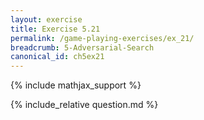 ```yaml
---
layout: exercise
title: Exercise 5.21
permalink: /game-playing-exercises/ex_21/
breadcrumb: 5-Adversarial-Search
canonical_id: ch5ex21
---
```


{% include mathjax_support %}
<div id="hiddden">{% include_relative question.md %}</div>
